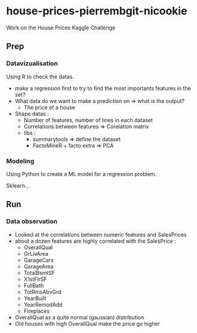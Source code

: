 # house-prices-pierrembgit-nicookie

Work on the House Prices Kaggle Challenge

## Prep

### Datavizualisation

Using R to check the datas.

- make a regression first to try to find the most importants features in the set?
- What data do we want to make a prediction on => what is the output?
  - The price of a house
- Shape datas :
  - Number of features, number of lines in each dataset
  - Correlations between features => Corelation matrix
  - libs :
    - summarytools => define the dataset
    - FactoMineR + facto extra => PCA

### Modeling

Using Python to create a ML model for a regression problem.

Sklearn...

## Run

### Data observation

- Looked at the correlations between numeric features and SalesPrices
- about a dozen features are highly correlated with the SalesPrice :
  - OverallQual
  - GrLivArea
  - GarageCars
  - GarageArea
  - TotalBsmtSF
  - X1stFlrSF
  - FullBath
  - TotRmsAbvGrd
  - YearBuilt
  - YearRemodAdd
  - Fireplaces
- OverallQual as a quite normal (gaussian) distribution
- Old houses with high OverallQual make the price go higher
